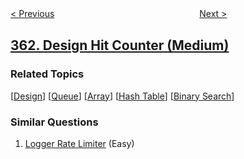 <!--|This file generated by command(leetcode description); DO NOT EDIT.    |-->
<!--+----------------------------------------------------------------------+-->
<!--|@author    openset <openset.wang@gmail.com>                           |-->
<!--|@link      https://github.com/openset                                 |-->
<!--|@home      https://github.com/openset/leetcode                        |-->
<!--+----------------------------------------------------------------------+-->

[< Previous](../bomb-enemy "Bomb Enemy")
　　　　　　　　　　　　　　　　
[Next >](../max-sum-of-rectangle-no-larger-than-k "Max Sum of Rectangle No Larger Than K")

## [362. Design Hit Counter (Medium)](https://leetcode.com/problems/design-hit-counter "敲击计数器")



### Related Topics
  [[Design](../../tag/design/README.md)]
  [[Queue](../../tag/queue/README.md)]
  [[Array](../../tag/array/README.md)]
  [[Hash Table](../../tag/hash-table/README.md)]
  [[Binary Search](../../tag/binary-search/README.md)]

### Similar Questions
  1. [Logger Rate Limiter](../logger-rate-limiter) (Easy)
